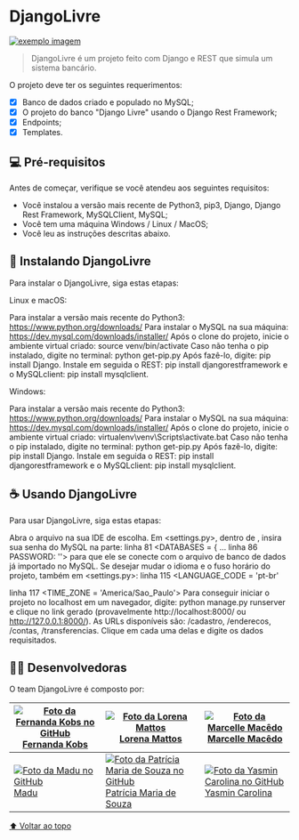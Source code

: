 # DjangoLivre

[![exemplo imagem](https://i.imgur.com/4M7WKze.png)](https://i.imgur.com/4M7WKze.png)

> DjangoLivre é um projeto feito com Django e REST que simula um sistema bancário. 

O projeto deve ter os seguintes requerimentos:

-  [x] Banco de dados criado e populado no MySQL;
-  [x] O projeto do banco "Django Livre" usando o Django Rest Framework;
-  [x] Endpoints;
-  [x] Templates.

## 💻 Pré-requisitos

Antes de começar, verifique se você atendeu aos seguintes requisitos:

- Você instalou a versão mais recente de Python3, pip3, Django, Django Rest Framework, MySQLClient, MySQL;
- Você tem uma máquina Windows / Linux / MacOS;
- Você leu as instruções descritas abaixo.

## 🚀 Instalando DjangoLivre

Para instalar o DjangoLivre, siga estas etapas:

Linux e macOS:

Para instalar a versão mais recente do Python3: https://www.python.org/downloads/
Para instalar o MySQL na sua máquina: https://dev.mysql.com/downloads/installer/
Após o clone do projeto, inicie o ambiente virtual criado: source venv/bin/activate
Caso não tenha o pip instalado, digite no terminal: python get-pip.py
Após fazê-lo, digite: pip install Django.
Instale em seguida o REST: pip install djangorestframework
e o MySQLclient: pip install mysqlclient.

Windows:

Para instalar a versão mais recente do Python3: https://www.python.org/downloads/
Para instalar o MySQL na sua máquina: https://dev.mysql.com/downloads/installer/
Após o clone do projeto, inicie o ambiente virtual criado: virtualenv\venv\Scripts\activate.bat
Caso não tenha o pip instalado, digite no terminal: python get-pip.py
Após fazê-lo, digite: pip install Django.
Instale em seguida o REST: pip install djangorestframework
e o MySQLclient: pip install mysqlclient.

## ☕ Usando DjangoLivre

  Para usar DjangoLivre, siga estas etapas:

  Abra o arquivo na sua IDE de escolha. Em <settings.py>, dentro de <banco>, insira sua senha do MySQL na parte: 
linha 81  <DATABASES = {
             ...
linha 86             PASSWORD: ''>
para que ele se conecte com o arquivo de banco de dados já importado no MySQL.
  Se desejar mudar o idioma e o fuso horário do projeto, também em <settings.py>:
linha 115          <LANGUAGE_CODE = 'pt-br'
                         
linha 117          <TIME_ZONE = 'America/Sao_Paulo'>
  Para conseguir iniciar o projeto no localhost em um navegador, digite: python manage.py runserver
e clique no link gerado (provavelmente http://localhost:8000/ ou http://127.0.0.1:8000/).
  As URLs disponíveis são: /cadastro, /enderecos, /contas, /transferencias.
  Clique em cada uma delas e digite os dados requisitados.

## :woman_technologist: Desenvolvedoras

O team DjangoLivre é composto por:

| [![Foto da Fernanda Kobs no GitHub](https://avatars.githubusercontent.com/u/75281337?v=4) Fernanda Kobs](https://github.com/nandakobs) | [![Foto da Lorena Mattos](https://avatars.githubusercontent.com/u/91705201?v=4) Lorena Mattos](https://github.com/Lorena-Mattos) | [![Foto da Marcelle Macêdo](https://avatars.githubusercontent.com/u/92064165?v=4) Marcelle Macêdo](https://github.com/marcellemacedo) |
| ------------------------------------------------------------ | ------------------------------------------------------------ | ------------------------------------------------------------ |
| [![Foto da Madu no GitHub](https://avatars.githubusercontent.com/u/74265808?v=4) Madu](https://github.com/eduardakossatz) | [![Foto da Patrícia Maria de Souza no GitHub](https://avatars.githubusercontent.com/u/41968938?v=4) Patrícia Maria de Souza](https://github.com/patyfil) | [![Foto da Yasmin Carolina no GitHub](https://avatars.githubusercontent.com/u/91809784?v=4) Yasmin Carolina](https://github.com/yasmincarolina) |

[⬆ Voltar ao topo](https://github.com/Lorena-Mattos/DjangoLivre#DjangoLivre)
